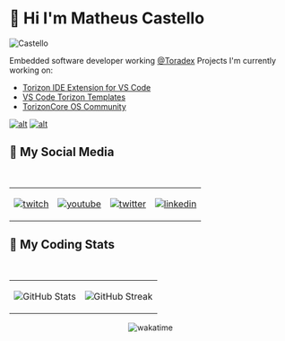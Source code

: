 # 💩 Hi I'm **Matheus Castello**

![Castello](https://microhobby.com.br/img/bannerTwitter.png)

Embedded software developer working [@Toradex](https://www.toradex.com/)
Projects I'm currently working on:

- [Torizon IDE Extension for VS Code](https://labs.toradex.com/projects/torizon-vs-code-v2-apollo-x)
- [VS Code Torizon Templates](https://github.com/toradex/vscode-torizon-templates)
- [TorizonCore OS Community](https://labs.toradex.com/projects/raspberry-pi-x86-64-on-torizon)

[![alt](https://docs1.toradex.com/112726-cerfifieduser.png?v=2&h=60)](https://www.torizon.io/)
[![alt](https://docs1.toradex.com/112727-cerfifieddeveloper.png?v=1&h=60)](https://community.toradex.com/u/matheus.castello/summary)

## 💩 My Social Media

</br>

<table align="center">
<tr>
<td>

[![twitch](https://www.vectorlogo.zone/logos/twitch/twitch-ar21.svg)](https://www.twitch.tv/microhobby)

</td>

<td>

[![youtube](https://www.vectorlogo.zone/logos/youtube/youtube-icon.svg)](http://youtube.com/matheusmicrohobby)

</td>

<td>

[![twitter](https://www.vectorlogo.zone/logos/twitter/twitter-ar21.svg)](https://twitter.com/math_castello)

</td>

<td>

[![linkedin](https://www.vectorlogo.zone/logos/linkedin/linkedin-icon.svg)](https://www.linkedin.com/in/matheuscastello/)

</td>

</tr>
</table>

## 💩 My Coding Stats

</br>

<table align="center">
<tr>
<td>

![GitHub Stats](https://github-readme-stats.vercel.app/api?username=microhobby&show_icons=true&theme=transparent)

</td>

<td>

![GitHub Streak](https://streak-stats.demolab.com/?user=microhobby&theme=transparent)

</td>

</tr>
</table>

<div align="center">

![wakatime](https://github-readme-stats.vercel.app/api/wakatime?username=microhobby&theme=transparent)

</div>
